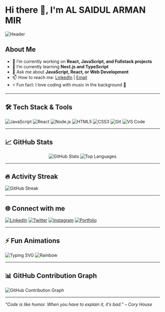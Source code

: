 # Hi there 👋, I'm AL SAIDUL ARMAN MIR

![Header](https://capsule-render.vercel.app/api?type=waving&color=gradient&height=150&section=header&text=Welcome+to+My+GitHub&fontSize=40&fontColor=ffffff)

## About Me
- 🔭 I’m currently working on **React, JavaScript, and Fullstack projects**
- 🌱 I’m currently learning **Next.js and TypeScript**
- 💬 Ask me about **JavaScript, React, or Web Development**
- 📫 How to reach me: [LinkedIn](https://www.linkedin.com/in/yourprofile) | [Email](mailto:your.email@example.com)
- ⚡ Fun fact: I love coding with music in the background 🎵

---

## 🛠 Tech Stack & Tools
![JavaScript](https://img.shields.io/badge/-JavaScript-F7DF1E?style=for-the-badge&logo=javascript&logoColor=black)
![React](https://img.shields.io/badge/-React-61DAFB?style=for-the-badge&logo=react&logoColor=black)
![Node.js](https://img.shields.io/badge/-Node.js-339933?style=for-the-badge&logo=node.js&logoColor=white)
![HTML5](https://img.shields.io/badge/-HTML5-E34F26?style=for-the-badge&logo=html5&logoColor=white)
![CSS3](https://img.shields.io/badge/-CSS3-1572B6?style=for-the-badge&logo=css3&logoColor=white)
![Git](https://img.shields.io/badge/-Git-F05032?style=for-the-badge&logo=git&logoColor=white)
![VS Code](https://img.shields.io/badge/-VS%20Code-0078d4?style=for-the-badge&logo=visual-studio-code&logoColor=white)

---

## 📈 GitHub Stats
<p align="center">
  <img src="https://github-readme-stats.vercel.app/api?username=ArmanMirDeV&show_icons=true&theme=radical" alt="GitHub Stats" />
  <img src="https://github-readme-stats.vercel.app/api/top-langs/?username=ArmanMirDeV&layout=compact&theme=radical" alt="Top Languages" />
</p>

---

## 🔥 Activity Streak
![GitHub Streak](https://streak-stats.demolab.com?user=ArmanMirDev&theme=radical)

---

## 🌐 Connect with me
[![LinkedIn](https://img.shields.io/badge/-LinkedIn-0A66C2?style=for-the-badge&logo=linkedin&logoColor=white)](https://www.linkedin.com/in/yourprofile)
[![Twitter](https://img.shields.io/badge/-Twitter-1DA1F2?style=for-the-badge&logo=twitter&logoColor=white)](https://twitter.com/yourhandle)
[![Instagram](https://img.shields.io/badge/-Instagram-E4405F?style=for-the-badge&logo=instagram&logoColor=white)](https://instagram.com/yourhandle)
[![Portfolio](https://img.shields.io/badge/-Portfolio-4B0082?style=for-the-badge&logo=About.me&logoColor=white)](https://yourportfolio.com)

---

## ⚡ Fun Animations
![Typing SVG](https://readme-typing-svg.herokuapp.com?lines=Hello+World!+I'm+AL+SAIDUL+ARMAN+MIR;Fullstack+Developer;React+Enthusiast&font=Fira+Code&center=true&width=500&height=50)
![Rainbow](https://raw.githubusercontent.com/YourUsername/ArmanMirDeV/main/assets/rainbow.gif)

---

## 📊 GitHub Contribution Graph
![GitHub Contribution Graph](https://activity-graph.herokuapp.com/graph?username=ArmanMirDeV&theme=react-dark&hide_border=true)

---

*“Code is like humor. When you have to explain it, it’s bad.” – Cory House*

